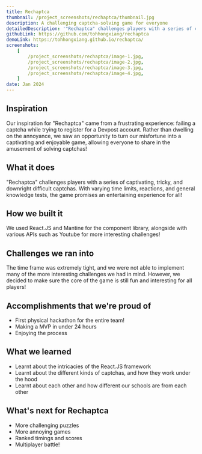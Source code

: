 ```yaml
---
title: Rechaptca
thumbnail: /project_screenshots/rechaptca/thumbnail.jpg
description: A challenging captcha-solving game for everyone
detailedDescription: '"Rechaptca" challenges players with a series of captivating, tricky, and downright difficult captchas. With varying time limits, reactions, and general knowledge tests, the game promises an entertaining experience for all!'
githubLink: https://github.com/tohhongxiang/rechaptca
demoLink: https://tohhongxiang.github.io/rechaptca/
screenshots:
    [
        /project_screenshots/rechaptca/image-1.jpg,
        /project_screenshots/rechaptca/image-2.jpg,
        /project_screenshots/rechaptca/image-3.jpg,
        /project_screenshots/rechaptca/image-4.jpg,
    ]
date: Jan 2024
---
```


## Inspiration

Our inspiration for "Rechaptca" came from a frustrating experience: failing a captcha while trying to register for a Devpost account. Rather than dwelling on the annoyance, we saw an opportunity to turn our misfortune into a captivating and enjoyable game, allowing everyone to share in the amusement of solving captchas!

## What it does

"Rechaptca" challenges players with a series of captivating, tricky, and downright difficult captchas. With varying time limits, reactions, and general knowledge tests, the game promises an entertaining experience for all!

## How we built it

We used React.JS and Mantine for the component library, alongside with various APIs such as Youtube for more interesting challenges!

## Challenges we ran into

The time frame was extremely tight, and we were not able to implement many of the more interesting challenges we had in mind. However, we decided to make sure the core of the game is still fun and interesting for all players!

## Accomplishments that we're proud of

-   First physical hackathon for the entire team!
-   Making a MVP in under 24 hours
-   Enjoying the process

## What we learned

-   Learnt about the intricacies of the React.JS framework
-   Learnt about the different kinds of captchas, and how they work under the hood
-   Learnt about each other and how different our schools are from each other

## What's next for Rechaptca

-   More challenging puzzles
-   More annoying games
-   Ranked timings and scores
-   Multiplayer battle!
